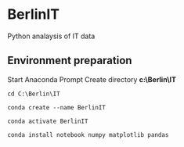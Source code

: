 # BerlinIT
Python analaysis of IT data

## Environment preparation
Start Anaconda Prompt
Create directory **c:\Berlin\IT**

`cd C:\Berlin\IT`

`conda create --name BerlinIT`

`conda activate BerlinIT`

`conda install notebook numpy matplotlib pandas`

